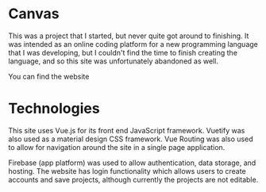 # Canvas

This was a project that I started, but never quite got around to finishing. It was intended as an online coding platform for a new programming language that I was developing, but I couldn't find the time to finish creating the language, and so this site was unfortunately abandoned as well.

You can find the website 

# Technologies

This site uses Vue.js for its front end JavaScript framework. Vuetify was also used as a material design CSS framework. Vue Routing was also used to allow for navigation around the site in a single page application.

Firebase (app platform) was used to allow authentication, data storage, and hosting. The website has login functionality which allows users to create accounts and save projects, although currently the projects are not editable.